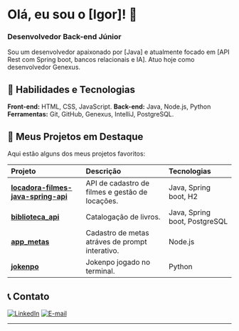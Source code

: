 # Olá, eu sou o [Igor]! 👋

### Desenvolvedor Back-end Júnior 

Sou um desenvolvedor apaixonado por [Java] e atualmente focado em [API Rest com Spring boot, bancos relacionais e IA]. Atuo hoje como desenvolvedor Genexus.

## 🚀 Habilidades e Tecnologias
**Front-end:** HTML, CSS, JavaScript.
**Back-end:** Java, Node.js, Python
**Ferramentas:** Git, GitHub, Genexus, IntelliJ, PostgreSQL.

## 📂 Meus Projetos em Destaque
Aqui estão alguns dos meus projetos favoritos:

| Projeto | Descrição | Tecnologias |
| :--- | :--- | :--- |
| **[locadora-filmes-java-spring-api](https://github.com/IgorPintoS/locadora-filmes-java-spring-api)** | API de cadastro de filmes e gestão de locações. | Java, Spring boot, H2 |
| **[biblioteca_api](https://github.com/IgorPintoS/biblioteca_api)** | Catalogação de livros. | Java, Spring boot, PostgreSQL |
| **[app_metas](https://github.com/IgorPintoS/app_metas)** | Cadastro de metas atráves de prompt interativo. | Node.js |
| **[jokenpo](https://github.com/IgorPintoS/jokenpo)** | Jokenpo jogado no terminal. | Python |

## 📞 Contato
[![LinkedIn](https://img.shields.io/badge/LinkedIn-0077B5?style=for-the-badge&logo=linkedin&logoColor=white)](www.linkedin.com/in/igor-pinto-756246275)
[![E-mail](https://img.shields.io/badge/Gmail-D14836?style=for-the-badge&logo=gmail&logoColor=white)](mailto:igorpintosantos05@gmail.com)

---
